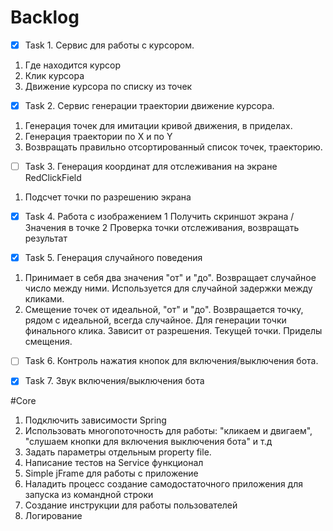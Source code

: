 # Backlog
- [x] Task 1. Сервис для  работы с курсором.
1. Где находится курсор
2. Клик курсора
3. Движение курсора по списку из точек

- [x] Task 2. Сервис генерации траектории движение курсора.
1. Генерация точек для имитации кривой движения, в приделах.
2. Генерация траектории по X и по Y
3. Возвращать правильно отсортированный список точек, траекторию.

- [ ] Task 3. Генерация координат для отслеживания на экране RedClickField
1. Подсчет точки по разрешению экрана

- [x] Task 4. Работа с изображением
1 Получить скриншот экрана / Значения в точке
2 Проверка точки отслеживания, возвращать результат

- [x] Task 5. Генерация случайного поведения
1. Принимает в себя два значения "от" и "до". Возвращает случайное число между ними. Используется для случайной задержки между кликами.
2. Смещение точек от идеальной, "от" и "до". Возвращается точку, рядом с идеальной, всегда случайное. Для генерации точки финального клика. Зависит от разрешения. Текущей точки. Приделы смещения.

- [ ] Task 6. Контроль нажатия кнопок для включения/выключения бота.

- [x] Task 7. Звук включения/выключения бота

#Core
1. Подключить зависимости Spring
2. Использовать многопоточность для работы: 
"кликаем и двигаем", "слушаем кнопки для включения выключения бота" и т.д
3. Задать параметры отдельным property file.
4. Написание тестов на Service функционал
5. Simple jFrame для работы с приложение
6. Наладить процесс создание самодостаточного приложения для запуска из командной строки
7. Создание инструкции для работы пользователей
8. Логирование

